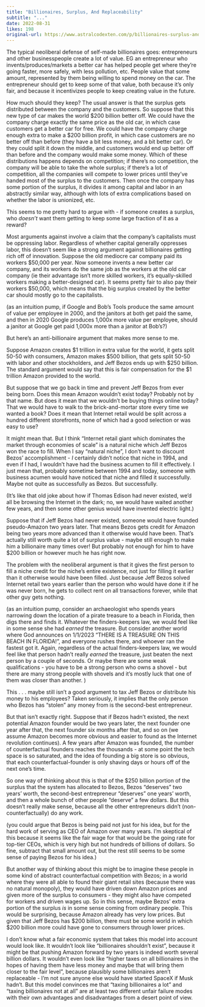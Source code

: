```yaml
---
title: "Billionaires, Surplus, And Replaceability"
subtitle: "..."
date: 2022-08-31
likes: 198
original-url: https://www.astralcodexten.com/p/billionaires-surplus-and-replaceability
---
```

The typical neoliberal defense of self-made billionaires goes: entrepreneurs and other businesspeople create a lot of value. EG an entrepreneur who invents/produces/markets a better car has helped people get where they’re going faster, more safely, with less pollution, etc. People value that some amount, represented by them being willing to spend money on the car. The entrepreneur should get to keep some of that value, both because it’s only fair, and because it incentivizes people to keep creating value in the future.

How much should they keep? The usual answer is that the surplus gets distributed between the company and the customers. So suppose that this new type of car makes the world $200 billion better off. We could have the company charge exactly the same price as the old car, in which case customers get a better car for free. We could have the company charge enough extra to make a $200 billion profit, in which case customers are no better off than before (they have a bit less money, and a bit better car). Or they could split it down the middle, and customers would end up better off than before and the company would make some money. Which of these distributions happens depends on competition; if there’s no competition, the company will be able to take the whole surplus; if there’s a lot of competition, all the companies will compete to lower prices until they’ve handed most of the surplus to the customers. Then once the company has some portion of the surplus, it divides it among capital and labor in an abstractly similar way, although with lots of extra complications based on whether the labor is unionized, etc.

This seems to me pretty hard to argue with - if someone creates a surplus, who _doesn’t_ want them getting to keep some large fraction of it as a reward?

Most arguments against involve a claim that the company’s capitalists must be oppressing labor. Regardless of whether capital generally oppresses labor, this doesn’t seem like a strong argument against billionaires getting rich off of innovation. Suppose the old mediocre car company paid its workers $50,000 per year. Now someone invents a new better car company, and its workers do the same job as the workers at the old car company (ie their advantage isn’t more skilled workers, it’s equally-skilled workers making a better-designed car). It seems pretty fair to also pay their workers $50,000, which means that the big surplus created by the better car should mostly go to the capitalists.

(as an intuition pump, if Google and Bob’s Tools produce the same amount of value per employee in 2000, and the janitors at both get paid the same, and then in 2020 Google produces 1,000x more value per employee, should a janitor at Google get paid 1,000x more than a janitor at Bob’s?)

But here’s an anti-billionaire argument that makes more sense to me.

Suppose Amazon creates $1 trillion in extra value for the world, it gets split 50-50 with consumers, Amazon makes $500 billion, that gets split 50-50 with labor and other stockholders, and Jeff Bezos ends up with $250 billion. The standard argument would say that this is fair compensation for the $1 trillion Amazon provided to the world.

But suppose that we go back in time and prevent Jeff Bezos from ever being born. Does this mean Amazon wouldn’t exist today? Probably not by that name. But does it mean that we wouldn’t be buying things online today? That we would have to walk to the brick-and-mortar store every time we wanted a book? Does it mean that Internet retail would be split across a hundred different storefronts, none of which had a good selection or was easy to use?

It might mean that. But I think “Internet retail giant which dominates the market through economies of scale” is a natural niche which Jeff Bezos won the race to fill. When I say “natural niche”, I don’t want to discount Bezos’ accomplishment - _I_ certainly didn’t notice that niche in 1994, and even if I had, I wouldn’t have had the business acumen to fill it effectively. I just mean that, probably sometime between 1994 and today, someone with business acumen would have noticed that niche and filled it successfully. Maybe not quite as successfully as Bezos. But successfully.

(It’s like that old joke about how if Thomas Edison had never existed, we’d all be browsing the Internet in the dark; no, we would have waited another few years, and then some other genius would have invented electric light.)

Suppose that if Jeff Bezos had never existed, someone would have founded pseudo-Amazon two years later. That means Bezos gets credit for Amazon being two years more advanced than it otherwise would have been. That’s actually still worth quite a lot of surplus value - maybe still enough to make him a billionaire many times over! But probably not enough for him to have $200 billion or however much he has right now.

The problem with the neoliberal argument is that it gives the first person to fill a niche credit for the niche’s entire existence, not just for filling it earlier than it otherwise would have been filled. Just because Jeff Bezos solved Internet retail two years earlier than the person who would have done it if he was never born, he gets to collect rent on all transactions forever, while that other guy gets nothing.

(as an intuition pump, consider an archaeologist who spends years narrowing down the location of a pirate treasure to a beach in Florida, then digs there and finds it. Whatever the finders-keepers law, we would feel like in some sense she had _earned_ the treasure. But consider another world where God announces on 1/1/2023 “THERE IS A TREASURE ON THIS BEACH IN FLORIDA!”, and everyone rushes there, and whoever ran the fastest got it. Again, regardless of the actual finders-keepers law, we would feel like that person hadn’t really _earned_ the treasure, just beaten the next person by a couple of seconds. Or maybe there are some weak qualifications - you have to be a strong person who owns a shovel - but there are many strong people with shovels and it’s mostly luck that one of them was closer than another. )

This . . . maybe still isn’t a good argument to tax Jeff Bezos or distribute his money to his employees? Taken seriously, it implies that the only person who Bezos has “stolen” any money from is the second-best entrepreneur.

But that isn’t exactly right. Suppose that if Bezos hadn’t existed, the next potential Amazon founder would be two years later, the next founder one year after that, the next founder six months after that, and so on (we assume Amazon becomes more obvious and easier to found as the Internet revolution continues). A few years after Amazon was founded, the number of counterfactual founders reaches the thousands - at some point the tech space is so saturated, and the idea of founding a big store is so obvious, that each counterfactual-founder is only shaving days or hours off of the next one’s time. 

So one way of thinking about this is that of the $250 billion portion of the surplus that the system has allocated to Bezos, Bezos “deserves” two years’ worth, the second-best entrepreneur “deserves” one years’ worth, and then a whole bunch of other people “deserve” a few dollars. But this doesn’t really make sense, because all the other entrepreneurs didn’t (non-counterfactually) do any work.

(you could argue that Bezos is being paid not just for his idea, but for the hard work of serving as CEO of Amazon over many years. I’m skeptical of this because it seems like the fair wage for that would be the going rate for top-tier CEOs, which is very high but not hundreds of billions of dollars. So fine, subtract that small amount out, but the rest still seems to be some sense of paying Bezos for his idea.)

But another way of thinking about this might be to imagine these people in some kind of abstract counterfactual competition with Bezos; in a world where they were all able to found their giant retail sites (because there was no natural monopoly), they would have driven down Amazon prices and given more of the surplus to consumers - they might also have competed for workers and driven wages up. So in this sense, maybe Bezos’ extra portion of the surplus _is_ in some sense coming from ordinary people. This would be surprising, because Amazon already has very low prices. But given that Jeff Bezos has $200 billion, there must be some world in which $200 billion more could have gone to consumers through lower prices.

I don’t know what a fair economic system that takes this model into account would look like. It wouldn’t look like “billionaires shouldn’t exist”, because it might be that pushing Amazon forward by two years is indeed worth several billion dollars. It wouldn’t even look like “higher taxes on all billionaires in the hopes of having them have less money and maybe that will bring them closer to the fair level”, because plausibly some billionaires aren’t replaceable - I’m not sure anyone else would have started SpaceX if Musk hadn’t. But this model convinces me that “taxing billionaires a lot” and “taxing billionaires not at all” are at least two different unfair failure modes with their own advantages and disadvantages from a desert point of view.
